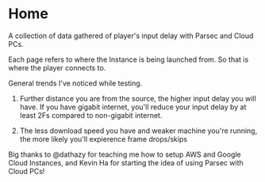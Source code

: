 # Home

A collection of data gathered of player's input delay with Parsec and Cloud PCs. 


Each page refers to where the Instance is being launched from. So that is where the player connects to.

General trends I've noticed while testing. 

1. Further distance you are from the source, the higher input delay you will have. 
If you have gigabit internet, you'll reduce your input delay by at least 2Fs compared to non-gigabit internet.

2. The less download speed you have and weaker machine you're running, the more likely you'll expierence frame drops/skips


Big thanks to @dathazy for teaching me how to setup AWS and Google Cloud Instances, and Kevin Ha for starting the idea of using Parsec with Cloud PCs!

